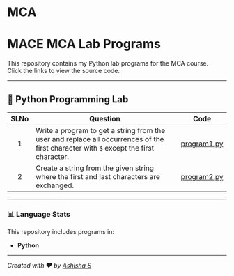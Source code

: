 # MCA
# MACE MCA Lab Programs

This repository contains my Python lab programs for the MCA course.  
Click the links to view the source code.

---

## 🐍 Python Programming Lab

| Sl.No | Question | Code |
|:-----:|-----------|------|
| 1 | Write a program to get a string from the user and replace all occurrences of the first character with `$` except the first character. | [program1.py](program1.py) |
| 2 | Create a string from the given string where the first and last characters are exchanged. | [program2.py](program2.py) |

---

### 📊 Language Stats
This repository includes programs in:
- **Python**

---

*Created with ❤️ by [Ashisha S](https://github.com/ashisha-s)*
